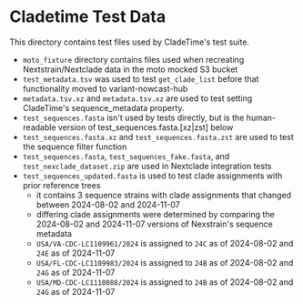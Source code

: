 # Cladetime Test Data

This directory contains test files used by CladeTime's test suite.

* `moto_fixture` directory contains files used when recreating Nextstrain/Nextclade data in the moto mocked S3 bucket
* `test_metadata.tsv` was used to test `get_clade_list` before that functionality moved to variant-nowcast-hub
* `metadata.tsv.xz` and `metadata.tsv.xz` are used to test setting CladeTime's sequence_metadata property.
* `test_sequences.fasta` isn't used by tests directly, but is the human-readable version of test_sequences.fasta.[xz|zst] below
* `test_sequences.fasta.xz` and `test_sequences.fasta.zst` are used to test the sequence filter function
* `test_sequences.fasta`, `test_sequences_fake.fasta`, and `test_nexclade_dataset.zip` are used in Nextclade integration tests
* `test_sequences_updated.fasta` is used to test clade assignments with prior reference trees
  * it contains 3 sequence strains with clade assignments that changed between 2024-08-02 and 2024-11-07
  * differing clade assignments were determined by comparing the 2024-08-02 and 2024-11-07 versions of Nexstrain's sequence metadata
  * `USA/VA-CDC-LC1109961/2024` is assigned to `24C` as of 2024-08-02 and `24E` as of 2024-11-07
  * `USA/FL-CDC-LC1109983/2024` is assigned to `24B` as of 2024-08-02 and `24G` as of 2024-11-07
  * `USA/MD-CDC-LC1110088/2024` is assigned to `24B` as of 2024-08-02 and `24G` as of 2024-11-07
